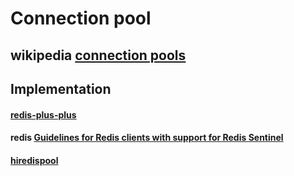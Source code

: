 # Connection pool

## wikipedia [connection pools](https://en.wikipedia.org/wiki/Connection_pool)

## Implementation

#### [redis-plus-plus](https://github.com/sewenew/redis-plus-plus)



#### redis [Guidelines for Redis clients with support for Redis Sentinel](https://redis.io/topics/sentinel-clients)



#### [hiredispool](https://github.com/aclisp/hiredispool)

